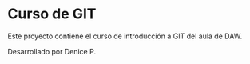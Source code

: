 # Curso de GIT

Este proyecto contiene el curso de introducción a GIT del aula de DAW.

Desarrollado por Denice P.
